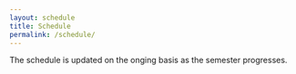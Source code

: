 ```yaml
---
layout: schedule
title: Schedule
permalink: /schedule/
---
```


The schedule is updated on the onging basis as the semester progresses.